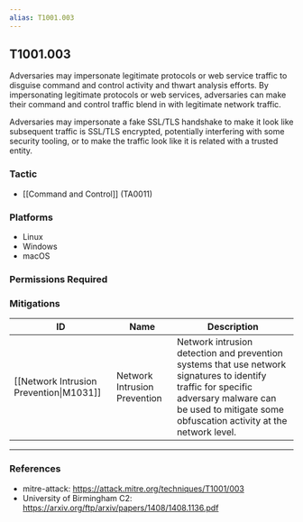 ```yaml
---
alias: T1001.003
---
```


## T1001.003

Adversaries may impersonate legitimate protocols or web service traffic to disguise command and control activity and thwart analysis efforts. By impersonating legitimate protocols or web services, adversaries can make their command and control traffic blend in with legitimate network traffic.  

Adversaries may impersonate a fake SSL/TLS handshake to make it look like subsequent traffic is SSL/TLS encrypted, potentially interfering with some security tooling, or to make the traffic look like it is related with a trusted entity. 


### Tactic
- [[Command and Control]] (TA0011)

### Platforms
- Linux
- Windows
- macOS

### Permissions Required

### Mitigations

| ID | Name | Description |
| --- | --- | --- |
| [[Network Intrusion Prevention\|M1031]] | Network Intrusion Prevention | Network intrusion detection and prevention systems that use network signatures to identify traffic for specific adversary malware can be used to mitigate some obfuscation activity at the network level. |


---
### References

- mitre-attack: https://attack.mitre.org/techniques/T1001/003
- University of Birmingham C2: https://arxiv.org/ftp/arxiv/papers/1408/1408.1136.pdf
